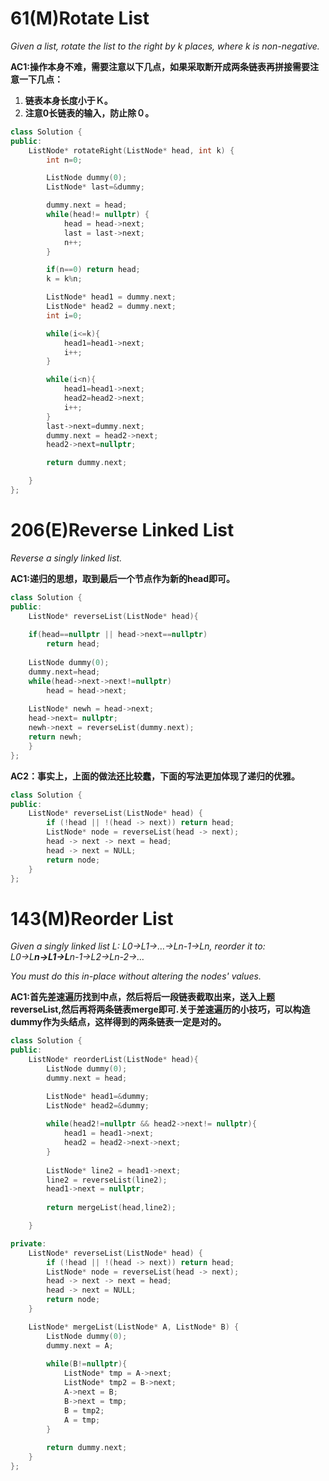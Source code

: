 # 61(M)Rotate List

*Given a list, rotate the list to the right by k places, where k is non-negative.*

**AC1:操作本身不难，需要注意以下几点，如果采取断开成两条链表再拼接需要注意一下几点：**

1. **链表本身长度小于Ｋ。**
2. **注意0长链表的输入，防止除０。**

```c++
class Solution {
public:
    ListNode* rotateRight(ListNode* head, int k) {
        int n=0;

        ListNode dummy(0);
        ListNode* last=&dummy;

        dummy.next = head;
        while(head!= nullptr) {
            head = head->next;
            last = last->next;
            n++;
        }

        if(n==0) return head;
        k = k%n;

        ListNode* head1 = dummy.next;
        ListNode* head2 = dummy.next;
        int i=0;

        while(i<=k){
            head1=head1->next;
            i++;
        }

        while(i<n){
            head1=head1->next;
            head2=head2->next;
            i++;
        }
        last->next=dummy.next;
        dummy.next = head2->next;
        head2->next=nullptr;

        return dummy.next;

    }
};
```





# 206(E)Reverse Linked List

*Reverse a singly linked list.*

**AC1:递归的思想，取到最后一个节点作为新的head即可。**

```c++
class Solution {
public:
    ListNode* reverseList(ListNode* head){
    
    if(head==nullptr || head->next==nullptr)
        return head;
    
    ListNode dummy(0);
    dummy.next=head;
    while(head->next->next!=nullptr)
        head = head->next;
    
    ListNode* newh = head->next;
    head->next= nullptr;
    newh->next = reverseList(dummy.next);
    return newh;
    }
};
```



**AC2：事实上，上面的做法还比较蠢，下面的写法更加体现了递归的优雅。**

```c++
class Solution {
public:
    ListNode* reverseList(ListNode* head) {
        if (!head || !(head -> next)) return head;
        ListNode* node = reverseList(head -> next);
        head -> next -> next = head;
        head -> next = NULL;
        return node; 
    }
};
```





# 143(M)Reorder List

*Given a singly linked list L: L0→L1→…→Ln-1→Ln,*
*reorder it to: L0→L**n→L1→L**n-1→L2→Ln-2→…*

*You must do this in-place without altering the nodes' values.*

**AC1:首先差速遍历找到中点，然后将后一段链表截取出来，送入上题reverseList,然后再将两条链表merge即可.关于差速遍历的小技巧，可以构造dummy作为头结点，这样得到的两条链表一定是对的。**

```c++
class Solution {
public:
    ListNode* reorderList(ListNode* head){
        ListNode dummy(0);
        dummy.next = head;

        ListNode* head1=&dummy;
        ListNode* head2=&dummy;
        
        while(head2!=nullptr && head2->next!= nullptr){
            head1 = head1->next;
            head2 = head2->next->next;
        }
                
        ListNode* line2 = head1->next;
        line2 = reverseList(line2);
        head1->next = nullptr;
        
        return mergeList(head,line2);

    }

private:
    ListNode* reverseList(ListNode* head) {
        if (!head || !(head -> next)) return head;
        ListNode* node = reverseList(head -> next);
        head -> next -> next = head;
        head -> next = NULL;
        return node;
    }

    ListNode* mergeList(ListNode* A, ListNode* B) {
        ListNode dummy(0);
        dummy.next = A;
        
        while(B!=nullptr){
            ListNode* tmp = A->next;
            ListNode* tmp2 = B->next;
            A->next = B;
            B->next = tmp;
            B = tmp2;
            A = tmp;
        }
        
        return dummy.next;
    } 
};

```

